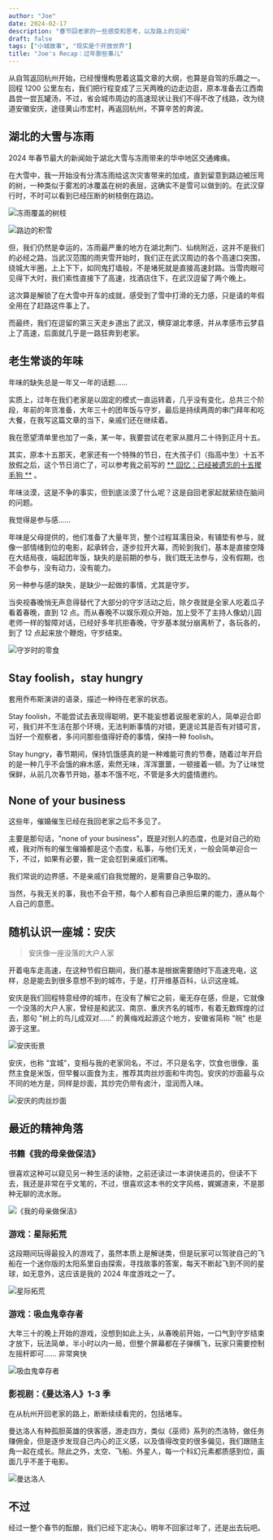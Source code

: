 ```yaml
---
author: "Joe"
date: 2024-02-17
description: "春节回老家的一些感受和思考，以及路上的见闻"
draft: false
tags: ["小城故事", "现实是个开放世界"]
title: "Joe's Recap：过年那些事儿"
---
```


从自驾返回杭州开始，已经慢慢构思着这篇文章的大纲，也算是自驾的乐趣之一。回程 1200 公里左右，我们把行程变成了三天两晚的边走边逛，原本准备去江西南昌尝一尝瓦罐汤，不过，省会城市周边的高速现状让我们不得不改了线路，改为绕道安徽安庆，途径黄山市宏村，再返回杭州，不算辛苦的奔波。

## 湖北的大雪与冻雨

2024 年春节最大的新闻始于湖北大雪与冻雨带来的华中地区交通瘫痪。

在大雪中，我一开始没有分清冻雨给这次灾害带来的加成，直到留意到路边被压弯的树，一种类似于雾凇的冰覆盖在树的表层，这确实不是雪可以做到的。在武汉穿行时，不时可以看到已经压断的树枝倒在路边。

![冻雨覆盖的树枝](/images/posts/chinese-new-year-2024-recap/image-0.webp)

![路边的积雪](/images/posts/chinese-new-year-2024-recap/image-8.webp)

但，我们仍然是幸运的，冻雨最严重的地方在湖北荆门、仙桃附近，这并不是我们的必经之路，当武汉范围的雨夹雪开始时，我们正在武汉周边的各个高速口突围，绕城大半圈，上上下下，如同鬼打墙般，不是堵死就是直接高速封路。当雪肉眼可见得下大时，我们索性直接下了高速，找酒店住下，在武汉逗留了两个晚上。

这次算是解锁了在大雪中开车的成就，感受到了雪中打滑的无力感，只是请的年假全用在了赶路这件事上了。

而最终，我们在逗留的第三天走乡道出了武汉，横穿湖北孝感，并从孝感市云梦县上了高速，后面就几乎是一路狂奔到老家。

## 老生常谈的年味

年味的缺失总是一年又一年的话题……

实质上，过年在我们老家是以固定的模式一直运转着，几乎没有变化，总共三个阶段，年前的年货准备，大年三十的团年饭与守岁，最后是持续两周的串门拜年和吃大餐，在我写这篇文章的当下，亲戚们还在继续着。

我在愿望清单里也加了一条，某一年，我要尝试在老家从腊月二十待到正月十五。

其实，原本十五那天，老家还有一个特殊的节日，在大孩子们（指高中生）十五不放假之后，这个节日消亡了，可以参考我之前写的 [** 回忆：已经被遗忘的十五撵毛狗 **](/posts/memories-of-forgotten-mao-gou) 。

年味淡漠，这是不争的事实，但到底淡漠了什么呢？这是自回老家起就萦绕在脑间的问题。

我觉得是参与感……

年味是父母提供的，他们准备了大量年货，整个过程耳濡目染，有铺垫有参与，就像一部情绪到位的电影，起承转合，逐步拉开大幕，而轮到我们，基本是直接空降在大结局夜，端起团年饭，缺失的是前期的参与，我们既无法参与，没有假期，也不会参与，没有动力，没有能力。

另一种参与感的缺失，是缺少一起做的事情，尤其是守岁。

当央视春晚悄无声息得替代了大部分的守岁活动之后，除夕夜就是全家人吃着瓜子看着春晚，直到 12 点。而从春晚不以娱乐观众开始，加上受不了主持人像幼儿园老师一样的智障对话，已经好多年抗拒春晚，守岁基本就分崩离析了，各玩各的，到了 12 点起来放个鞭炮，守岁结束。

![守岁时的零食](/images/posts/chinese-new-year-2024-recap/image-1.webp)

## Stay foolish，stay hungry

套用乔布斯演讲的语录，描述一种待在老家的状态。

Stay foolish，不能尝试去表现得聪明，更不能妄想着说服老家的人，简单迎合即可，我们并不生活在那个环境，无法判断事情的对错，更遑论其是否有对错可言，当好一个观察者，多问问那些值得好奇的事情，保持一种 foolish。

Stay hungry，春节期间，保持饥饿感真的是一种难能可贵的节奏，随着过年开启的是一种几乎不会饿的麻木感，索然无味，浑浑噩噩，一顿接着一顿。为了让味觉保鲜，从前几次春节开始，基本不饿不吃，不管是多大的盛情邀约。

## None of your business

这些年，催婚催生已经在我回老家之后不多见了。

主要是那句话，"none of your business"，既是对别人的态度，也是对自己的劝戒，我对所有的催生催婚都是这个态度，私事，与他们无关，一般会简单迎合一下，不过，如果有必要，我一定会怼到亲戚们闭嘴。

我们常说的边界感，不是亲戚们自我觉醒的，是需要自己争取的。

当然，与我无关的事，我也不会干预，每个人都有自己承担后果的能力，遵从每个人自己的意愿。

## 随机认识一座城：安庆

> 安庆像一座没落的大户人家
> 

开着电车走高速，在这种节假日期间，我们基本是根据需要随时下高速充电，这样，总是能去到很多意想不到的城市，于是，打开维基百科，认识这座城。

安庆是我们回程特意经停的城市，在没有了解它之前，毫无存在感，但是，它就像一个没落的大户人家，曾经是和武汉、南京、重庆齐名的城市，有着无数辉煌的过去，那句 "树上的鸟儿成双对……" 的黄梅戏起源这个地方，安徽省简称 "皖" 也是源于这里。

![安庆街景](/images/posts/chinese-new-year-2024-recap/image-2.webp)

安庆，也称 "宜城"，变相与我的老家同名，不过，不只是名字，饮食也很像，虽然主食是米饭，但早餐以面食为主，推荐其肉丝炒面和牛肉包。安庆的炒面最与众不同的地方是，同样是炒面，其炒完仍带有卤汁，湿润而入味。

![安庆的肉丝炒面](/images/posts/chinese-new-year-2024-recap/image-3.webp)

## 最近的精神角落

### 书籍《我的母亲做保洁》

很喜欢这种可以窥见另一种生活的读物，之前还读过一本讲快递员的，但读不下去，我还是非常在乎文笔的，不过，很喜欢这本书的文字风格，娓娓道来，不是那种无聊的流水账。

![《我的母亲做保洁》](/images/posts/chinese-new-year-2024-recap/image-4.webp)

### 游戏：星际拓荒

这段期间玩得最投入的游戏了，虽然本质上是解谜类，但是玩家可以驾驶自己的飞船在一个迷你版的太阳系里自由探索，寻找故事的答案，每天不断起飞到不同的星球，如无意外，这应该是我的 2024 年度游戏之一了。

![星际拓荒](/images/posts/chinese-new-year-2024-recap/image-5.webp)

### 游戏：吸血鬼幸存者

大年三十的晚上开始的游戏，没想到如此上头，从春晚前开始，一口气到守岁结束才放下，玩法简单，半小时以内一局，但整个屏幕都在子弹横飞，玩家只需要控制左摇杆即可…… 非常爽快

![吸血鬼幸存者](/images/posts/chinese-new-year-2024-recap/image-6.webp)

### 影视剧：《曼达洛人》1-3 季

在从杭州开回老家的路上，断断续续看完的，包括堵车。

曼达洛人有种孤胆英雄的侠客感，游走四方，类似《巫师》系列的杰洛特，做任务赚佣金，但是逐步发现自己内心的正义感，以及值得改变的很多偏见，我们跟随主角一起在成长。除此之外，太空、飞船、外星人，每一个科幻元素都质感到位，画面几乎不差于电影。

![曼达洛人](/images/posts/chinese-new-year-2024-recap/image-7.webp)

## 不过

经过一整个春节的酝酿，我们已经下定决心，明年不回家过年了，还是出去玩吧。